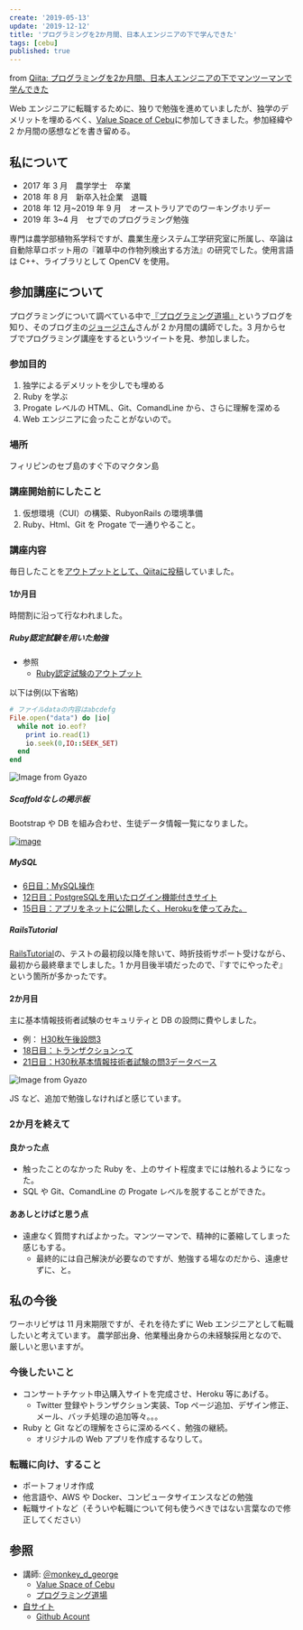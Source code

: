 ```yaml
---
create: '2019-05-13'
update: '2019-12-12'
title: 'プログラミングを2か月間、日本人エンジニアの下で学んできた'
tags: [cebu]
published: true
---
```


from [Qiita: プログラミングを2か月間、日本人エンジニアの下でマンツーマンで学んできた](https://qiita.com/OriverK/items/30d8941c7799c9aa6dfd)

Web エンジニアに転職するために、独りで勉強を進めていましたが、独学のデメリットを埋めるべく、[Value Space of Cebu](http://value-space.net/)に参加してきました。参加経緯や 2 か月間の感想などを書き留める。

## 私について

- 2017 年 3 月　農学学士　卒業
- 2018 年 8 月　新卒入社企業　退職
- 2018 年 12 月~2019 年 9 月　オーストラリアでのワーキングホリデー
- 2019 年 3~4 月　セブでのプログラミング勉強

専門は農学部植物系学科ですが、農業生産システム工学研究室に所属し、卒論は自動除草ロボット用の『雑草中の作物列検出する方法』の研究でした。使用言語は C++、ライブラリとして OpenCV を使用。

## 参加講座について

プログラミングについて調べている中で[『プログラミング道場』](https://programming-dojo.com/)というブログを知り、そのブログ主の[ジョージさん](https://twitter.com/monkey_d_george)さんが 2 か月間の講師でした。3 月からセブでプログラミング講座をするというツイートを見、参加しました。

### 参加目的

1. 独学によるデメリットを少しでも埋める
2. Ruby を学ぶ
3. Progate レベルの HTML、Git、ComandLine から、さらに理解を深める
4. Web エンジニアに会ったことがないので。

### 場所

フィリピンのセブ島のすぐ下のマクタン島

### 講座開始前にしたこと

1. 仮想環境（CUI）の構築、RubyonRails の環境準備
2. Ruby、Html、Git を Progate で一通りやること。

### 講座内容

毎日したことを[アウトプットとして、Qiitaに投稿](https://qiita.com/OriverK)していました。

#### 1か月目

時間割に沿って行なわれました。

##### Ruby認定試験を用いた勉強

- 参照
  - [Ruby認定試験のアウトプット](https://qiita.com/search?utf8=%E2%9C%93&sort=&q=OriverK+Ruby%E8%AA%8D%E5%AE%9A%E8%A9%A6%E9%A8%93)

以下は例(以下省略)

```rb
# ファイルdataの内容はabcdefg
File.open("data") do |io|
  while not io.eof?
    print io.read(1)
    io.seek(0,IO::SEEK_SET)
  end
end
```

![Image from Gyazo](https://i.gyazo.com/84c7b1d51df4cec44a4298acf7b711fe.png)

##### Scaffoldなしの掲示板

Bootstrap や DB を組み合わせ、生徒データ情報一覧になりました。

[![image](/assets/posts/201905/cebu3.png)](https://gyazo.com/5595e1e3a293e00950881e397abfb26f)

##### MySQL

- [6日目：MySQL操作](https://qiita.com/OriverK/items/8c35aae3cbe05a1a28ce)
- [12日目：PostgreSQLを用いたログイン機能付きサイト](https://qiita.com/OriverK/items/ef1883408ea924376c1c)
- [15日目：アプリをネットに公開したく、Herokuを使ってみた。](https://qiita.com/OriverK/items/03c39ffbccb13c653d92)

##### RailsTutorial

[RailsTutorial](https://railstutorial.jp/)の、テストの最初段以降を除いて、時折技術サポート受けながら、最初から最終章までしました。1 か月目後半頃だったので、『すでにやったぞ』という箇所が多かったです。

#### 2か月目

主に基本情報技術者試験のセキュリティと DB の設問に費やしました。

- 例： [H30秋午後設問3](https://www.jitec.ipa.go.jp/1_04hanni_sukiru/mondai_kaitou_2018h30_2/2018h30a_fe_pm_qs.pdf)
- [18日目：トランザクションって](https://qiita.com/OriverK/items/2359c9159b55c74f15d1)
- [21日目：H30秋基本情報技術者試験の問3データベース](https://qiita.com/OriverK/items/6efe454be2d6be84ceb5)

![Image from Gyazo](https://i.gyazo.com/00c8ae6b51340e331c0d517f0051279a.png)

JS など、追加で勉強しなければと感じています。

### 2か月を終えて

#### 良かった点

- 触ったことのなかった Ruby を、上のサイト程度までには触れるようになった。
- SQL や Git、ComandLine の Progate レベルを脱することができた。

#### ああしとけばと思う点

- 遠慮なく質問すればよかった。マンツーマンで、精神的に萎縮してしまった感じもする。
  - 最終的には自己解決が必要なのですが、勉強する場なのだから、遠慮せずに、と。

## 私の今後

ワーホリビザは 11 月末期限ですが、それを待たずに Web エンジニアとして転職したいと考えています。
農学部出身、他業種出身からの未経験採用となので、厳しいと思いますが。

### 今後したいこと

- コンサートチケット申込購入サイトを完成させ、Heroku 等にあげる。
  - Twitter 登録やトランザクション実装、Top ページ追加、デザイン修正、メール、バッチ処理の追加等々。。。
- Ruby と Git などの理解をさらに深めるべく、勉強の継続。
  - オリジナルの Web アプリを作成するなりして。

### 転職に向け、すること

- ポートフォリオ作成
- 他言語や、AWS や Docker、コンピュータサイエンスなどの勉強
- 転職サイトなど（そういや転職について何も使うべきではない言葉なので修正してください）

## 参照

- 講師: [＠monkey_d_george](https://twitter.com/monkey_d_george)
  - [Value Space of Cebu](http://value-space.net/)
  - [プログラミング道場](https://programming-dojo.com/%E7%A7%81%E3%81%AE%E3%83%9D%E3%83%BC%E3%83%88%E3%83%95%E3%82%A9%E3%83%AA%E3%82%AA/)
- [自サイト](https://oriverk.dev)
  - [Github Acount](https://github.com/oriverk)
